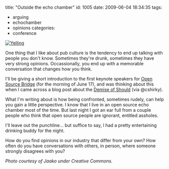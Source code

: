 title: "Outside the echo chamber"
id: 1005
date: 2009-06-04 18:34:35
tags: 
- arguing
- echochamber
- opinions
categories: 
- conference

[![](http://farm1.static.flickr.com/56/189282339_0a2f83b9fa_m_d.jpg "Yelling")](http://farm1.static.flickr.com/56/189282339_0a2f83b9fa_m_d.jpg)

One thing that I like about pub culture is the tendency to end up talking with people you don't know. Sometimes they're drunk, sometimes they have very strong opinions. Occassionally, you end up with a memorable conversation that changes how you think.

I'll be giving a short introduction to the first keynote speakers for [Open Source Bridge](http://opensourcebridge.org/) (for the morning of June 17), and was thinking about this when I came across a blog post about the [Demise of Should](http://nogoodreason.typepad.co.uk/no_good_reason/2009/06/the-demise-of-should.html) (via @cshirky).

What I'm writing about is how being confronted, sometimes rudely, can help you gain a little perspective. I know that I live in an open source echo chamber most of the time. But last night I got an ear full from a couple people who think that open source people are ignorant, entitled assholes.

I'll leave out the punchline... but suffice to say, I had a pretty entertaining drinking buddy for the night.

How do you find opinions in our industry that differ from your own? How often do you have conversations with others, in person, where someone strongly disagrees with you?

_Photo courtesy of Jaako under Creative Commons._
